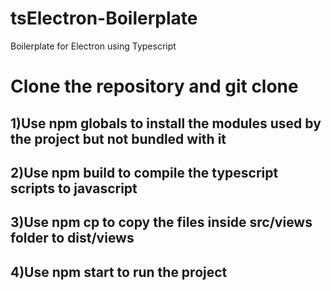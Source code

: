 # tsElectron-Boilerplate
Boilerplate for Electron using Typescript
# Clone the repository and git clone 
## 1)Use npm globals to install the modules used by the project but not bundled with it
## 2)Use npm build to compile the typescript scripts to javascript
## 3)Use npm cp to copy the files inside src/views folder to dist/views
## 4)Use npm start to run the project
